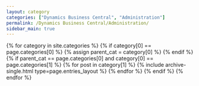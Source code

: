 ```yaml
---
layout: category
categories: ["Dynamics Business Central", "Administration"]
permalink: /Dynamics Business Central/Administration/
sidebar_main: true
---
```

{% for category in site.categories %}
    {% if category[0] == page.categories[0] %}
        {% assign parent_cat = category[0] %}
    {% endif %}
    {% if parent_cat == page.categories[0] and category[0] == page.categories[1] %}
        {% for post in category[1] %}
            {% include archive-single.html type=page.entries_layout %}
        {% endfor %}
    {% endif %}
{% endfor %}
